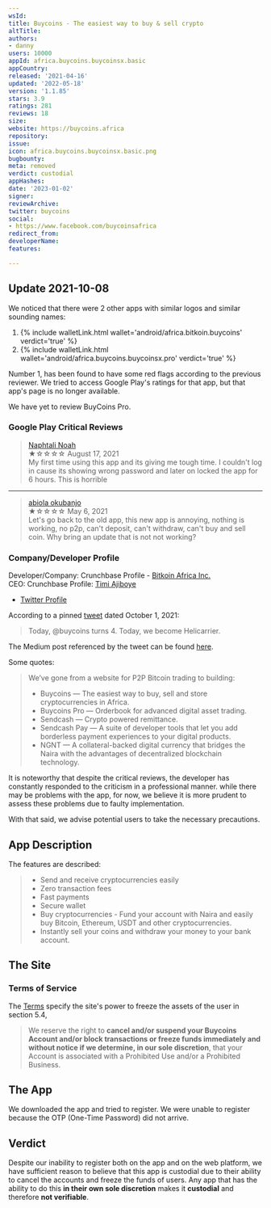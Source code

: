 ```yaml
---
wsId: 
title: Buycoins - The easiest way to buy & sell crypto
altTitle: 
authors:
- danny
users: 10000
appId: africa.buycoins.buycoinsx.basic
appCountry: 
released: '2021-04-16'
updated: '2022-05-18'
version: '1.1.85'
stars: 3.9
ratings: 281
reviews: 18
size: 
website: https://buycoins.africa
repository: 
issue: 
icon: africa.buycoins.buycoinsx.basic.png
bugbounty: 
meta: removed
verdict: custodial
appHashes: 
date: '2023-01-02'
signer: 
reviewArchive: 
twitter: buycoins
social:
- https://www.facebook.com/buycoinsafrica
redirect_from: 
developerName: 
features: 

---
```


## Update 2021-10-08

We noticed that there were 2 other apps with similar logos and similar sounding names:

1. {% include walletLink.html wallet='android/africa.bitkoin.buycoins' verdict='true' %}<br>
2. {% include walletLink.html wallet='android/africa.buycoins.buycoinsx.pro' verdict='true' %}<br> 

Number 1, has been found to have some red flags according to the previous reviewer. We tried to access Google Play's ratings for that app, but that app's page is no longer available.

We have yet to review BuyCoins Pro. 

### Google Play Critical Reviews

> [Naphtali Noah](https://play.google.com/store/apps/details?id=africa.buycoins.buycoinsx.basic&reviewId=gp%3AAOqpTOHLJLoSQzCkim6qEFcymAW70lUpGcku6WCFYoxfiYmSFSXwVvKFF0tgnAPmY7-5N2VqA2WHvBgsAyEVPQ)<br>
  ★☆☆☆☆ August 17, 2021 <br>
       My first time using this app and its giving me tough time. I couldn't log in cause its showing wrong password and later on locked the app for 6 hours. This is horrible<br>

<hr />

> [abiola okubanjo](https://play.google.com/store/apps/details?id=africa.buycoins.buycoinsx.basic&reviewId=gp%3AAOqpTOFWkyVF_-NCQrSI8mffIMDNj7UDQUqRfd1u7oi8BQ2OkKE4AbZNPAHFbirms3fEiVAmS0l77bZJNM6Y6Q)<br>
  ★☆☆☆☆ May 6, 2021<br>
       Let's go back to the old app, this new app is annoying, nothing is working, no p2p, can't deposit, can't withdraw, can't buy and sell coin. Why bring an update that is not not working?

### Company/Developer Profile 

Developer/Company: Crunchbase Profile - [Bitkoin Africa Inc.](https://www.crunchbase.com/organization/buycoins)<br>
CEO: Crunchbase Profile: [Timi Ajiboye](https://www.crunchbase.com/person/timi-ajiboye)<br>
- [Twitter Profile](https://twitter.com/timigod)

According to a pinned [tweet](https://twitter.com/timigod/status/1443878682825744384) dated October 1, 2021:

> Today, ⁦@buycoins⁩ turns 4. Today, we become Helicarrier. 

The Medium post referenced by the tweet can be found [here](https://blog.helicarrier.studio/hey-were-helicarrier-now-a0cf71df48d0).

Some quotes:

> We’ve gone from a website for P2P Bitcoin trading to building:
> - Buycoins — The easiest way to buy, sell and store cryptocurrencies in Africa.
> - Buycoins Pro — Orderbook for advanced digital asset trading.
> - Sendcash — Crypto powered remittance.
> - Sendcash Pay — A suite of developer tools that let you add borderless payment experiences to your digital products.
> - NGNT — A collateral-backed digital currency that bridges the Naira with the advantages of decentralized blockchain technology.

It is noteworthy that despite the critical reviews, the developer has constantly responded to the criticism in a professional manner. while there may be problems with the app, for now, we believe it is more prudent to assess these problems due to faulty implementation. 

With that said, we advise potential users to take the necessary precautions.

## App Description

The features are described:

> - Send and receive cryptocurrencies easily
> - Zero transaction fees
> - Fast payments
> - Secure wallet
> - Buy cryptocurrencies - Fund your account with Naira and easily buy Bitcoin, Ethereum, USDT and other cryptocurrencies.
> - Instantly sell your coins and withdraw your money to your bank account.

## The Site

### Terms of Service

The [Terms](https://buycoins.africa/terms) specify the site's power to freeze the assets of the user in section 5.4, 

> We reserve the right to **cancel and/or suspend your Buycoins Account and/or block transactions or freeze funds immediately and without notice if we determine, in our sole discretion**, that your Account is associated with a Prohibited Use and/or a Prohibited Business.

## The App

We downloaded the app and tried to register. We were unable to register because the OTP (One-Time Password) did not arrive.

## Verdict

Despite our inability to register both on the app and on the web platform, we have sufficient reason to believe that this app is custodial due to their ability to cancel the accounts and freeze the funds of users. Any app that has the ability to do this **in their own sole discretion** makes it **custodial** and therefore **not verifiable**.
